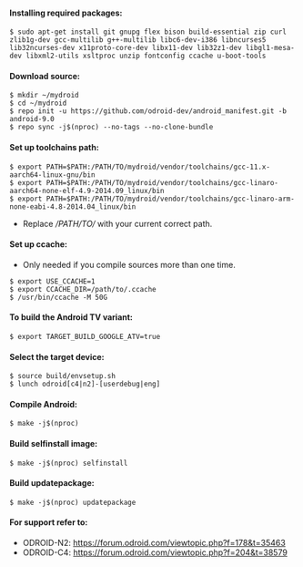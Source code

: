 #### __Installing required packages:__

```
$ sudo apt-get install git gnupg flex bison build-essential zip curl zlib1g-dev gcc-multilib g++-multilib libc6-dev-i386 libncurses5 lib32ncurses-dev x11proto-core-dev libx11-dev lib32z1-dev libgl1-mesa-dev libxml2-utils xsltproc unzip fontconfig ccache u-boot-tools
```

#### __Download source:__

```
$ mkdir ~/mydroid
$ cd ~/mydroid
$ repo init -u https://github.com/odroid-dev/android_manifest.git -b android-9.0
$ repo sync -j$(nproc) --no-tags --no-clone-bundle
```

#### __Set up toolchains path:__

```
$ export PATH=$PATH:/PATH/TO/mydroid/vendor/toolchains/gcc-11.x-aarch64-linux-gnu/bin
$ export PATH=$PATH:/PATH/TO/mydroid/vendor/toolchains/gcc-linaro-aarch64-none-elf-4.9-2014.09_linux/bin
$ export PATH=$PATH:/PATH/TO/mydroid/vendor/toolchains/gcc-linaro-arm-none-eabi-4.8-2014.04_linux/bin
```
+ Replace */PATH/TO/* with your current correct path.

#### __Set up ccache:__
+ Only needed if you compile sources more than one time.
```
$ export USE_CCACHE=1
$ export CCACHE_DIR=/path/to/.ccache
$ /usr/bin/ccache -M 50G
```

#### __To build the Android TV variant:__

```
$ export TARGET_BUILD_GOOGLE_ATV=true
```

#### __Select the target device:__

```
$ source build/envsetup.sh
$ lunch odroid[c4|n2]-[userdebug|eng]
```

#### __Compile Android:__

```
$ make -j$(nproc)
```

#### __Build selfinstall image:__

```
$ make -j$(nproc) selfinstall
```

#### __Build updatepackage:__

```
$ make -j$(nproc) updatepackage
```

#### __For support refer to:__
+ ODROID-N2: https://forum.odroid.com/viewtopic.php?f=178&t=35463
+ ODROID-C4: https://forum.odroid.com/viewtopic.php?f=204&t=38579
